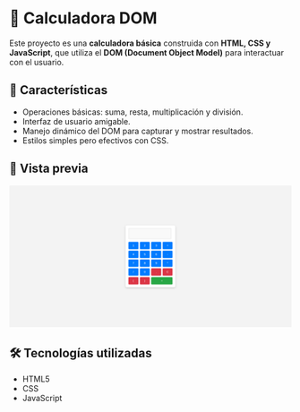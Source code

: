 # 🧮 Calculadora DOM

Este proyecto es una **calculadora básica** construida con **HTML, CSS y JavaScript**, que utiliza el **DOM (Document Object Model)** para interactuar con el usuario.

## 🚀 Características

- Operaciones básicas: suma, resta, multiplicación y división.
- Interfaz de usuario amigable.
- Manejo dinámico del DOM para capturar y mostrar resultados.
- Estilos simples pero efectivos con CSS.

## 📸 Vista previa

![Vista previa de la calculadora](./img/Captura%20desde%202025-05-08%2012-46-34.png)

## 🛠️ Tecnologías utilizadas

- HTML5
- CSS
- JavaScript
